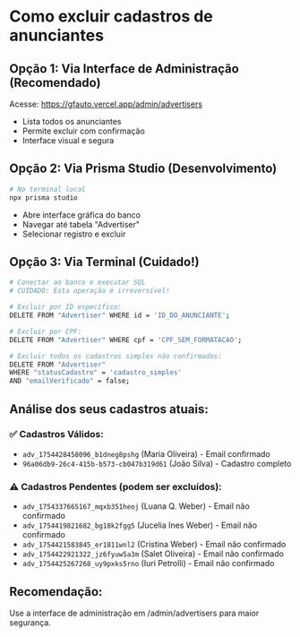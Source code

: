 # Como excluir cadastros de anunciantes

## Opção 1: Via Interface de Administração (Recomendado)
Acesse: https://gfauto.vercel.app/admin/advertisers
- Lista todos os anunciantes
- Permite excluir com confirmação
- Interface visual e segura

## Opção 2: Via Prisma Studio (Desenvolvimento)
```bash
# No terminal local
npx prisma studio
```
- Abre interface gráfica do banco
- Navegar até tabela "Advertiser"
- Selecionar registro e excluir

## Opção 3: Via Terminal (Cuidado!)
```bash
# Conectar ao banco e executar SQL
# CUIDADO: Esta operação é irreversível!

# Excluir por ID específico:
DELETE FROM "Advertiser" WHERE id = 'ID_DO_ANUNCIANTE';

# Excluir por CPF:
DELETE FROM "Advertiser" WHERE cpf = 'CPF_SEM_FORMATACAO';

# Excluir todos os cadastros simples não confirmados:
DELETE FROM "Advertiser" 
WHERE "statusCadastro" = 'cadastro_simples' 
AND "emailVerificado" = false;
```

## Análise dos seus cadastros atuais:

### ✅ Cadastros Válidos:
- `adv_1754428458096_b1dneg8pshg` (Maria Oliveira) - Email confirmado
- `96a06db9-26c4-415b-b573-cb047b319d61` (João Silva) - Cadastro completo

### ⚠️ Cadastros Pendentes (podem ser excluídos):
- `adv_1754337665167_mqxb351heoj` (Luana Q. Weber) - Email não confirmado
- `adv_1754419821682_bg18k2fgg5` (Jucelia Ines Weber) - Email não confirmado  
- `adv_1754421583845_er1811wnl2` (Cristina Weber) - Email não confirmado
- `adv_1754422921322_jz6fyuw5a3m` (Salet Oliveira) - Email não confirmado
- `adv_1754425267268_uy9pxks5rno` (Iuri Petrolli) - Email não confirmado

## Recomendação:
Use a interface de administração em /admin/advertisers para maior segurança.
